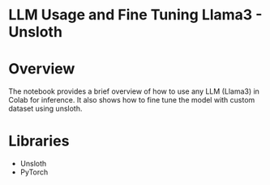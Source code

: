 # LLM Usage and Fine Tuning Llama3 - Unsloth

# Overview

The notebook provides a brief overview of how to use any LLM (Llama3) in Colab for inference. It also shows how to fine tune the model with custom dataset using unsloth.

# Libraries

- Unsloth
- PyTorch

